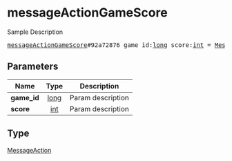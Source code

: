 # messageActionGameScore

Sample Description

<pre>
<a href="../constructor/messageActionGameScore.md">messageActionGameScore</a>#92a72876 game_id:<a href="../type/long.md">long</a> score:<a href="../type/int.md">int</a> = <a href="../type/MessageAction.md">MessageAction</a>;
</pre>

## Parameters

| Name | Type | Description |
|------|:----:|-------------|
| **game_id** | [long](../type/long.md) | Param description |
| **score** | [int](../type/int.md) | Param description |

## Type

[MessageAction](../type/MessageAction.md)
